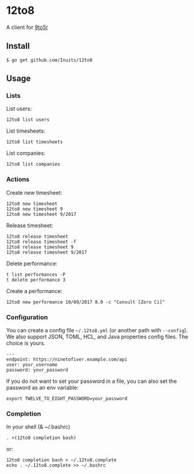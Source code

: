# 12to8

A client for [9to5r](https://github.com/kalmanolah/925r)

## Install

```
$ go get github.com/Inuits/12to8
```

## Usage

### Lists
List users:

```
12to8 list users
```

List timesheets:

```
12to8 list timesheets
```

List companies:

```
12to8 list companies
```


### Actions

Create new timesheet:

```
12to8 new timesheet
12to8 new timesheet 9
12to8 new timesheet 9/2017
```

Release timesheet:
```
12to8 release timesheet
12to8 release timesheet -f
12to8 release timesheet 9
12to8 release timesheet 9/2017
```

Delete performance:
```
t list performances -P
t delete performance 3
```

Create a performance:
```
12to8 new performance 10/09/2017 8.0 -c "Consult [Zero Ci]"
```


### Configuration

You can create a config file `~/.12to8.yml` (or another path with `--config`).
We also support JSON, TOML, HCL, and Java properties config files. The choice is
yours.

```
---
endpoint: https://ninetofiver.example.com/api
user: your_username
password: your_password
```

If you do not want to set your password in a file, you can also set the password
as an env variable:

```
export TWELVE_TO_EIGHT_PASSWORD=your_password
```


### Completion

In your shell (& ~/.bashrc)

```
. <(12to8 completion bash)
```

or:

```
12to8 completion bash > ~/.12to8.complete
echo . ~/.12to8.complete >> ~/.bashrc
```
